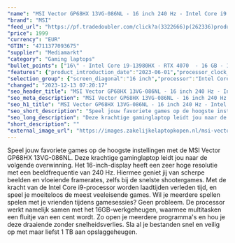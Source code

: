 ```yaml
---
"name": "MSI Vector GP68HX 13VG-086NL - 16 inch 240 Hz - Intel Core i9 - 16 GB - 1 TB - GeForce RTX 4070"
"brand": "MSI"
"feed_url": "https://pf.tradedoubler.com/click?a(3322666)p(262336)product(50617-1761303)ttid(3)url(https%3A%2F%2Fwww.mediamarkt.nl%2Fnl%2Fproduct%2F_msi-vector-gp68hx-13vg-086nl-16-inch-240-hz-intel-core-i9-16-gb-1-tb-geforce-rtx-4070-1761303.html%3Futm_source%3Dtradedoubler%26utm_medium%3Daff-comparison%26utm_term%3D1761303)"
"price": 1999
"currency": "EUR"
"GTIN": "4711377093675"
"supplier": "Mediamarkt"
"category": "Gaming laptops"
"bullet_points": ["16\" - Intel Core i9-13980HX - RTX 4070  - 16 GB - 1 TB","40,6 cm / 16 inch","WQXGA - 40,6 cm / 16 inch","SSD , 1 TB , M.2","1x Type-C (USB3.2 Gen2 / DP), 1x Type-C (USB / DP / Thunderbolt™ 4), 1x Type-C (USB3.2 Gen2 / DP) with PD charging, 1x Type-A USB3.2 Gen1, 1x Type-A USB3.2 Gen2, 1x SD Express Card Reader, 1x HDMI™ 2.1 (8K @ 60Hz / 4K @ 120Hz), 1x RJ45, 1x Mic-in/Headphone-out Combo Jack","Lithium polymer","35.7 cm x 2.86 cm x 28.4 cm /"]
"features": {"product_introduction_date":"2023-06-01","processor_clock_rate":"2.2 GHz","dedicated_graphics_memory":"12 GB","color":"Zwart","brightness":"250 cd/m²","additional_update_information":"Voor zover op de afbeeldingen apps worden getoond, geldt dat MediaMarkt niet kan garanderen dat de apps tijdens de volledige levensduur van het product goed zullen blijven functioneren. Dit hangt af van het beleid van de fabrikant.","image_ratio":"16:10","min_duration_supported_software_updates":"2 jaar","bluetooth":"Ja","screen_diagonal_cm":"40,6 cm","processor":"Intel Core i9-13980HX","manufacturer_guarantee":"2 jaar","panel_type":"IPS (In-Plane Switching)","total_storage_space_in_gb":"1 TB","touchscreen":"Nee","height":"2,86 cm","product_manufacturer":"MSI","capacity_of_1_hard_disk":"1 TB","battery_capacity":"90 Wh","number_of_processor_cores":"24","product_height":"2,86 cm","integrated_mike":"Ja","speakers":"Ja","convertibility":"Vast scherm","connections":"1x Type-C (USB3.2 Gen2 / DP), 1x Type-C (USB / DP / Thunderbolt™ 4), 1x Type-C (USB3.2 Gen2 / DP) with PD charging, 1x Type-A USB3.2 Gen1, 1x Type-A USB3.2 Gen2, 1x SD Express Card Reader, 1x HDMI™ 2.1 (8K @ 60Hz / 4K @ 120Hz), 1x RJ45, 1x Mic-in/Headphone-out Combo Jack","scope_of_delivery":"Laptop, AC-adapter, handleiding","model_year":"2023","shipping_costs":"0.00","screen_type":"Mat scherm","wlan_standards":"Killer Wi-Fi 6E AX1675","memory_size":"16 GB","configuration":"16\" - Intel Core i9-13980HX - RTX 4070  - 16 GB - 1 TB","manufacturer_part_number":"VECTOR GP68HX 13VG-086NL","processor_brand":"Intel®","delivery_time":"1","bluetooth_version":"5.3","product_depth":"28,4 cm","battery_type":"Lithium polymer","dimensions_weight":"35.7 cm x 2.86 cm x 28.4 cm /","hard_disk_1":"SSD , 1 TB , M.2","type_of_1_hard_disk":"SSD","product_width":"35,7 cm","ram_configuration":"2 x 8 GB","resolution":"2560 x 1600","weight":"2,67 kg","ram_type":"DDR5","front_camera":"Ja","short_description":"VECTOR GP68HX 13VG-086NL","processor_speed_with_turbo":"5.6 GHz","integrated_webcam":"Ja","update_policy":"Onbekend","depth":"28,4 cm","wlan":"Ja","product_type":"Gaming-laptop","previous_price":"","warranty_note":"Geen aanvullende garantie-informatie","processor_model":"Core™ i9","screen_diagonal_cm_inch":"40,6 cm / 16 inch","image_quality":"WQXGA","screen_diagonal_inches":"16 inch","keyboard_type":"QWERTY","card_reader":"Ja","manufacturer_supported_software_updates":"Ja","total_storage_space":"1 TB","graphics_card":"NVIDIA GeForce RTX 4070"}
"selection_group": {"screen_diagonal":"16 inch","processor":"Intel Core i9","changed_price_past_3_days":false,"product_family":"Gaming"}
"changed": "2023-12-13 07:20:17"
"seo_header_title": "MSI Vector GP68HX 13VG-086NL - 16 inch 240 Hz - Intel Core i9 - 16 GB - 1 TB - GeForce RTX 4070"
"seo_meta_description": "MSI Vector GP68HX 13VG-086NL - 16 inch 240 Hz - Intel Core i9 - 16 GB - 1 TB - GeForce RTX 4070"
"seo_h1_title": "MSI Vector GP68HX 13VG-086NL - 16 inch 240 Hz - Intel Core i9 - 16 GB - 1 TB - GeForce RTX 4070"
"seo_short_description": "Speel jouw favoriete games op de hoogste instellingen met de MSI Vector GP68HX 13VG-086NL."
"seo_long_description": "Deze krachtige gaminglaptop leidt jou naar de volgende overwinning. Het 16-inch-display heeft een zeer hoge resolutie met een beeldfrequentie van 240 Hz. Hiermee geniet jij van scherpe beelden en vloeiende framerates, zelfs bij de snelste shootergames. Met de kracht van de Intel Core i9-processor worden laadtijden verleden tijd, en speel je moeiteloos de meest veeleisende games. Wil je meerdere spellen spelen met je vrienden tijdens gamesessies? Geen probleem. De processor werkt namelijk samen met het 16GB-werkgeheugen, waarmee multitasken een fluitje van een cent wordt. Zo open je meerdere programma's en hou je deze draaiende zonder snelheidsverlies. Sla al je bestanden snel en veilig op met maar liefst 1 TB aan opslaggeheugen."
"short_description": ""
"external_image_url": "https://images.zakelijkelaptopkopen.nl/msi-vector-gp68hx-13vg-086nl-16-inch-240-hz-intel-core-i9-16-gb-1-tb-geforce-rtx-4070-1761303.webp"
---
```


Speel jouw favoriete games op de hoogste instellingen met de MSI Vector GP68HX 13VG-086NL. Deze krachtige gaminglaptop leidt jou naar de volgende overwinning. Het 16-inch-display heeft een zeer hoge resolutie met een beeldfrequentie van 240 Hz. Hiermee geniet jij van scherpe beelden en vloeiende framerates, zelfs bij de snelste shootergames. Met de kracht van de Intel Core i9-processor worden laadtijden verleden tijd, en speel je moeiteloos de meest veeleisende games. Wil je meerdere spellen spelen met je vrienden tijdens gamesessies? Geen probleem. De processor werkt namelijk samen met het 16GB-werkgeheugen, waarmee multitasken een fluitje van een cent wordt. Zo open je meerdere programma's en hou je deze draaiende zonder snelheidsverlies. Sla al je bestanden snel en veilig op met maar liefst 1 TB aan opslaggeheugen.